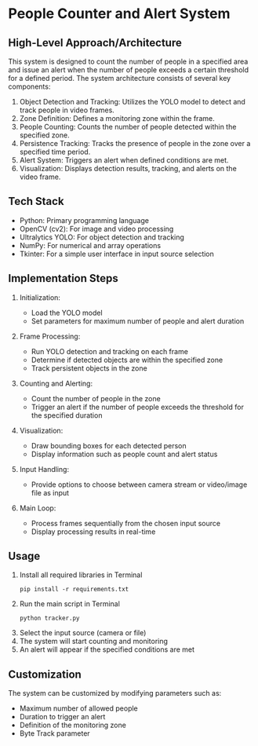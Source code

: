 # People Counter and Alert System

## High-Level Approach/Architecture

This system is designed to count the number of people in a specified area and issue an alert when the number of people exceeds a certain threshold for a defined period. The system architecture consists of several key components:

1. Object Detection and Tracking: Utilizes the YOLO model to detect and track people in video frames.
2. Zone Definition: Defines a monitoring zone within the frame.
3. People Counting: Counts the number of people detected within the specified zone.
4. Persistence Tracking: Tracks the presence of people in the zone over a specified time period.
5. Alert System: Triggers an alert when defined conditions are met.
6. Visualization: Displays detection results, tracking, and alerts on the video frame.

## Tech Stack

- Python: Primary programming language
- OpenCV (cv2): For image and video processing
- Ultralytics YOLO: For object detection and tracking
- NumPy: For numerical and array operations
- Tkinter: For a simple user interface in input source selection

## Implementation Steps

1. Initialization:
   - Load the YOLO model
   - Set parameters for maximum number of people and alert duration

2. Frame Processing:
   - Run YOLO detection and tracking on each frame
   - Determine if detected objects are within the specified zone
   - Track persistent objects in the zone

3. Counting and Alerting:
   - Count the number of people in the zone
   - Trigger an alert if the number of people exceeds the threshold for the specified duration

4. Visualization:
   - Draw bounding boxes for each detected person
   - Display information such as people count and alert status

5. Input Handling:
   - Provide options to choose between camera stream or video/image file as input

6. Main Loop:
   - Process frames sequentially from the chosen input source
   - Display processing results in real-time

## Usage

1. Install all required libraries in Terminal
   ```
   pip install -r requirements.txt
   ```
3. Run the main script in Terminal
   ```
   python tracker.py  
   ```
4. Select the input source (camera or file)
5. The system will start counting and monitoring
6. An alert will appear if the specified conditions are met

## Customization

The system can be customized by modifying parameters such as:
- Maximum number of allowed people
- Duration to trigger an alert
- Definition of the monitoring zone
- Byte Track parameter
